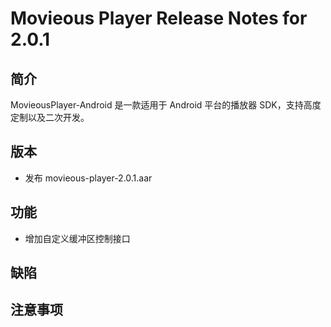 # Movieous Player Release Notes for 2.0.1

## 简介

MovieousPlayer-Android 是一款适用于 Android 平台的播放器 SDK，支持高度定制以及二次开发。

## 版本

- 发布 movieous-player-2.0.1.aar

## 功能

- 增加自定义缓冲区控制接口

## 缺陷

## 注意事项

